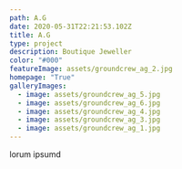 ```yaml
---
path: A.G
date: 2020-05-31T22:21:53.102Z
title: A.G
type: project
description: Boutique Jeweller
color: "#000"
featureImage: assets/groundcrew_ag_2.jpg
homepage: "True"
galleryImages:
  - image: assets/groundcrew_ag_5.jpg
  - image: assets/groundcrew_ag_6.jpg
  - image: assets/groundcrew_ag_4.jpg
  - image: assets/groundcrew_ag_3.jpg
  - image: assets/groundcrew_ag_1.jpg
---
```

lorum ipsumd